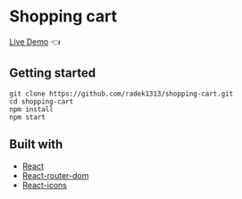 # Shopping cart

[Live Demo](https://radek1313.github.io/shopping-cart/) :point_left:

## Getting started

```
git clone https://github.com/radek1313/shopping-cart.git
cd shopping-cart
npm install
npm start
```

## Built with

- [React](https://reactjs.org/)
- [React-router-dom](https://reactrouter.com/)
- [React-icons](https://react-icons.github.io/react-icons/)
